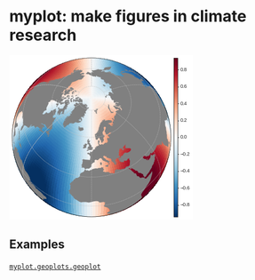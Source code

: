 # myplot: make figures in climate research

![geoplot_example](examples/geoplot_example.png)

## Examples
[`myplot.geoplots.geoplot`](http://nbviewer.jupyter.org/urls/dl.dropbox.com/s/qga62o38ees5cfs/geoplot_examples.ipynb)
